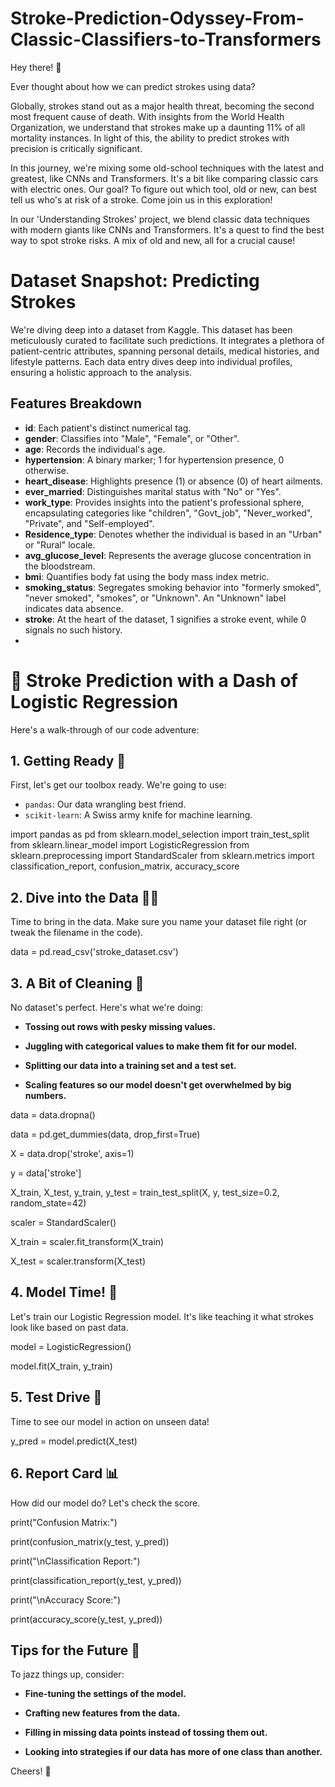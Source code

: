 # Stroke-Prediction-Odyssey-From-Classic-Classifiers-to-Transformers

Hey there! 👋

Ever thought about how we can predict strokes using data? 

Globally, strokes stand out as a major health threat, becoming the second most frequent cause of death. With insights from the World Health Organization, we understand that strokes make up a daunting 11% of all mortality instances. In light of this, the ability to predict strokes with precision is critically significant.

In this journey, we're mixing some old-school techniques with the latest and greatest, like CNNs and Transformers. It's a bit like comparing classic cars with electric ones. Our goal? To figure out which tool, old or new, can best tell us who's at risk of a stroke. Come join us in this exploration!

In our 'Understanding Strokes' project, we blend classic data techniques with modern giants like CNNs and Transformers. It's a quest to find the best way to spot stroke risks. A mix of old and new, all for a crucial cause!

# Dataset Snapshot: Predicting Strokes

We're diving deep into a dataset from Kaggle. This dataset has been meticulously curated to facilitate such predictions. It integrates a plethora of patient-centric attributes, spanning personal details, medical histories, and lifestyle patterns. Each data entry dives deep into individual profiles, ensuring a holistic approach to the analysis.

## Features Breakdown

- **id**: Each patient's distinct numerical tag.
- **gender**: Classifies into "Male", "Female", or "Other".
- **age**: Records the individual's age.
- **hypertension**: A binary marker; 1 for hypertension presence, 0 otherwise.
- **heart_disease**: Highlights presence (1) or absence (0) of heart ailments.
- **ever_married**: Distinguishes marital status with "No" or "Yes".
- **work_type**: Provides insights into the patient's professional sphere, encapsulating categories like "children", "Govt_job", "Never_worked", "Private", and "Self-employed".
- **Residence_type**: Denotes whether the individual is based in an "Urban" or "Rural" locale.
- **avg_glucose_level**: Represents the average glucose concentration in the bloodstream.
- **bmi**: Quantifies body fat using the body mass index metric.
- **smoking_status**: Segregates smoking behavior into "formerly smoked", "never smoked", "smokes", or "Unknown". An "Unknown" label indicates data absence.
- **stroke**: At the heart of the dataset, 1 signifies a stroke event, while 0 signals no such history.
- 
# 🧠 Stroke Prediction with a Dash of Logistic Regression

Here's a walk-through of our code adventure:

## 1. Getting Ready 🚀
First, let's get our toolbox ready. We're going to use:
- `pandas`: Our data wrangling best friend.
- `scikit-learn`: A Swiss army knife for machine learning. 


import pandas as pd
from sklearn.model_selection import train_test_split
from sklearn.linear_model import LogisticRegression
from sklearn.preprocessing import StandardScaler
from sklearn.metrics import classification_report, confusion_matrix, accuracy_score

## 2. Dive into the Data 🏊‍♂️

Time to bring in the data. Make sure you name your dataset file right (or tweak the filename in the code).


data = pd.read_csv('stroke_dataset.csv')

## 3. A Bit of Cleaning 🧼

No dataset's perfect. Here's what we're doing:

- **Tossing out rows with pesky missing values.**
  
- **Juggling with categorical values to make them fit for our model.**

- **Splitting our data into a training set and a test set.**

- **Scaling features so our model doesn't get overwhelmed by big numbers.**


data = data.dropna()

data = pd.get_dummies(data, drop_first=True)

X = data.drop('stroke', axis=1)

y = data['stroke']

X_train, X_test, y_train, y_test = train_test_split(X, y, test_size=0.2, random_state=42)

scaler = StandardScaler()

X_train = scaler.fit_transform(X_train)

X_test = scaler.transform(X_test)

## 4. Model Time! 🎩

Let's train our Logistic Regression model. It's like teaching it what strokes look like based on past data.


model = LogisticRegression()

model.fit(X_train, y_train)

## 5. Test Drive 🚗

Time to see our model in action on unseen data!


y_pred = model.predict(X_test)

## 6. Report Card 📊

How did our model do? Let's check the score.


print("Confusion Matrix:")

print(confusion_matrix(y_test, y_pred))

print("\nClassification Report:")

print(classification_report(y_test, y_pred))

print("\nAccuracy Score:")

print(accuracy_score(y_test, y_pred))

## Tips for the Future 🔮

To jazz things up, consider:

- **Fine-tuning the settings of the model.**
  
- **Crafting new features from the data.**

- **Filling in missing data points instead of tossing them out.**
  
- **Looking into strategies if our data has more of one class than another.**

Cheers! 🥂
